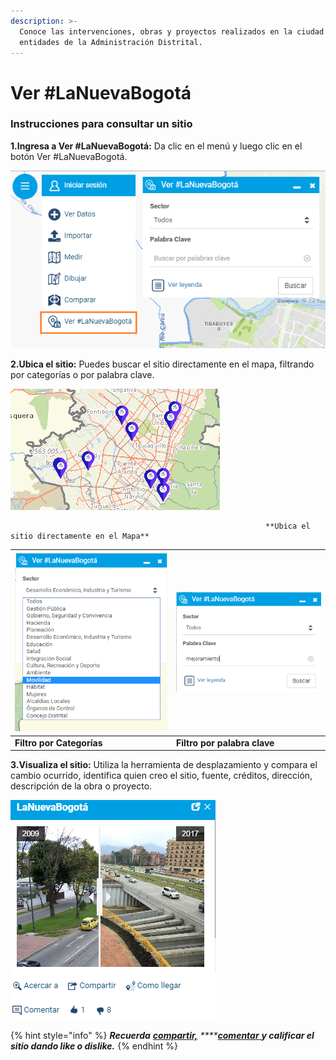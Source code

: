 ```yaml
---
description: >-
  Conoce las intervenciones, obras y proyectos realizados en la ciudad por las
  entidades de la Administración Distrital.
---
```


# Ver \#LaNuevaBogotá

###                                            Instrucciones para consultar un sitio

**1.Ingresa a Ver \#LaNuevaBogotá:** Da clic en el menú y luego clic en el botón Ver \#LaNuevaBogotá.

![](.gitbook/assets/image%20%28206%29.png)

**2.Ubica el sitio:** Puedes buscar el sitio directamente en el mapa, filtrando por categorías o por palabra clave.

![](.gitbook/assets/image%20%28127%29.png)

                                                             **Ubica el sitio directamente en el Mapa**

| ![](.gitbook/assets/image%20%2898%29.png) | ![](.gitbook/assets/image%20%28111%29.png) |
| :--- | :--- |
|                       **Filtro por Categorías** |                           **Filtro por palabra clave** |

**3.Visualiza el sitio:** Utiliza la herramienta de desplazamiento y compara el cambio ocurrido, identifica quien creo el sitio, fuente, créditos, dirección, descripción de la obra o proyecto.

![](.gitbook/assets/image%20%2848%29.png)

{% hint style="info" %}
_**Recuerda**_ [_**compartir,**_](https://mapasbogota.gitbook.io/ayuda/~/edit/drafts/-LFwQlBPP5PC2nXTBPm8/compartir) _****_[_**comentar**_ ](https://mapasbogota.gitbook.io/ayuda/~/edit/drafts/-LFwQlBPP5PC2nXTBPm8/enviar-comentario)_**y calificar el sitio dando like o dislike.**_
{% endhint %}



